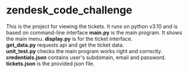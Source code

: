 # zendesk_code_challenge
This is the project for viewing the tickets. It runs on python v3.10 and is based on command-line interface
**main.py** is the main program. It shows the main menu.
**display.py** is for the ticket interface.  
**get_data.py** requests api and get the ticket data.   
**unit_test.py** checks the main program works right and correctly.
**credentials.json** contains user's subdomain, email and password.   
**tickets.json** is the provided json file.
